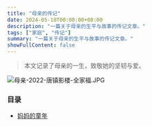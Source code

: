 ```yaml
---
title: "母亲的传记"
date: 2024-05-18T00:00:00+08:00
description: "一篇关于母亲的生平与故事的传记文章。"
tags: ["家庭", "传记"]
summary: "一篇关于母亲的生平与故事的传记文章。"
showFullContent: false
---
```


> 本文记录了母亲的一生，致敬她的坚韧与爱。

![母亲-2022-唐镇影楼-全家福.JPG](/images/mother/2022/母亲-2022-唐镇-全家福.JPG)

### 目录
- [妈妈的童年](/posts/mother-biography/childhood/)



